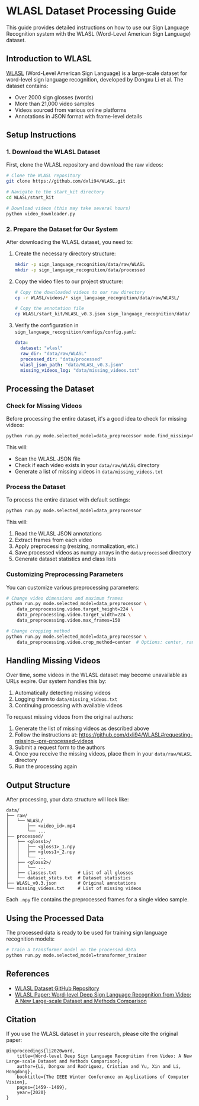 # WLASL Dataset Processing Guide

This guide provides detailed instructions on how to use our Sign Language Recognition system with the WLASL (Word-Level American Sign Language) dataset.

## Introduction to WLASL

[WLASL](https://github.com/dxli94/WLASL) (Word-Level American Sign Language) is a large-scale dataset for word-level sign language recognition, developed by Dongxu Li et al. The dataset contains:

- Over 2000 sign glosses (words)
- More than 21,000 video samples
- Videos sourced from various online platforms
- Annotations in JSON format with frame-level details

## Setup Instructions

### 1. Download the WLASL Dataset

First, clone the WLASL repository and download the raw videos:

```bash
# Clone the WLASL repository
git clone https://github.com/dxli94/WLASL.git

# Navigate to the start_kit directory
cd WLASL/start_kit

# Download videos (this may take several hours)
python video_downloader.py

```

### 2. Prepare the Dataset for Our System

After downloading the WLASL dataset, you need to:

1. Create the necessary directory structure:
   ```bash
   mkdir -p sign_language_recognition/data/raw/WLASL
   mkdir -p sign_language_recognition/data/processed
   ```

2. Copy the video files to our project structure:
   ```bash
   # Copy the downloaded videos to our raw directory
   cp -r WLASL/videos/* sign_language_recognition/data/raw/WLASL/
   
   # Copy the annotation file
   cp WLASL/start_kit/WLASL_v0.3.json sign_language_recognition/data/
   ```

3. Verify the configuration in `sign_language_recognition/configs/config.yaml`:
   ```yaml
   data:
     dataset: "wlasl"
     raw_dir: "data/raw/WLASL"
     processed_dir: "data/processed"
     wlasl_json_path: "data/WLASL_v0.3.json"
     missing_videos_log: "data/missing_videos.txt"
   ```

## Processing the Dataset

### Check for Missing Videos

Before processing the entire dataset, it's a good idea to check for missing videos:

```bash
python run.py mode.selected_model=data_preprocessor mode.find_missing=true
```

This will:
- Scan the WLASL JSON file
- Check if each video exists in your `data/raw/WLASL` directory
- Generate a list of missing videos in `data/missing_videos.txt`

### Process the Dataset

To process the entire dataset with default settings:

```bash
python run.py mode.selected_model=data_preprocessor
```

This will:
1. Read the WLASL JSON annotations
2. Extract frames from each video
3. Apply preprocessing (resizing, normalization, etc.)
4. Save processed videos as numpy arrays in the `data/processed` directory
5. Generate dataset statistics and class lists

### Customizing Preprocessing Parameters

You can customize various preprocessing parameters:

```bash
# Change video dimensions and maximum frames
python run.py mode.selected_model=data_preprocessor \
    data_preprocessing.video.target_height=224 \
    data_preprocessing.video.target_width=224 \
    data_preprocessing.video.max_frames=150

# Change cropping method
python run.py mode.selected_model=data_preprocessor \
    data_preprocessing.video.crop_method=center  # Options: center, random, none
```

## Handling Missing Videos

Over time, some videos in the WLASL dataset may become unavailable as URLs expire. Our system handles this by:

1. Automatically detecting missing videos
2. Logging them to `data/missing_videos.txt`
3. Continuing processing with available videos

To request missing videos from the original authors:

1. Generate the list of missing videos as described above
2. Follow the instructions at: https://github.com/dxli94/WLASL#requesting-missing--pre-processed-videos
3. Submit a request form to the authors
4. Once you receive the missing videos, place them in your `data/raw/WLASL` directory
5. Run the processing again

## Output Structure

After processing, your data structure will look like:

```
data/
├── raw/
│   └── WLASL/
│       ├── <video_id>.mp4
│       └── ...
├── processed/
│   ├── <gloss1>/
│   │   ├── <gloss1>_1.npy
│   │   ├── <gloss1>_2.npy
│   │   └── ...
│   ├── <gloss2>/
│   │   └── ...
│   ├── classes.txt        # List of all glosses
│   └── dataset_stats.txt  # Dataset statistics
├── WLASL_v0.3.json        # Original annotations
└── missing_videos.txt     # List of missing videos
```

Each `.npy` file contains the preprocessed frames for a single video sample.

## Using the Processed Data

The processed data is ready to be used for training sign language recognition models:

```bash
# Train a transformer model on the processed data
python run.py mode.selected_model=transformer_trainer
```

## References

- [WLASL Dataset GitHub Repository](https://github.com/dxli94/WLASL)
- [WLASL Paper: Word-level Deep Sign Language Recognition from Video: A New Large-scale Dataset and Methods Comparison](https://openaccess.thecvf.com/content_WACV_2020/papers/Li_Word-level_Deep_Sign_Language_Recognition_from_Video_A_New_Large-scale_WACV_2020_paper.pdf)

## Citation

If you use the WLASL dataset in your research, please cite the original paper:

```
@inproceedings{li2020word,
    title={Word-level Deep Sign Language Recognition from Video: A New Large-scale Dataset and Methods Comparison},
    author={Li, Dongxu and Rodriguez, Cristian and Yu, Xin and Li, Hongdong},
    booktitle={The IEEE Winter Conference on Applications of Computer Vision},
    pages={1459--1469},
    year={2020}
}
``` 
